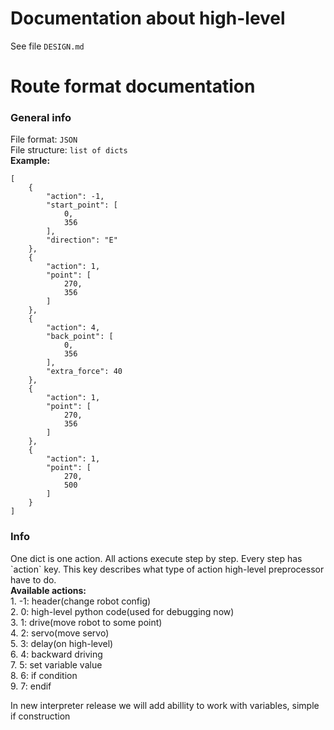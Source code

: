 # Documentation about high-level
See file `DESIGN.md`
# Route format documentation

### General info
File format: `JSON` </br>
File structure: `list of dicts` </br>
<b>Example:</b></br>
```
[
    {
        "action": -1,
        "start_point": [
            0,
            356
        ],
        "direction": "E"
    },
    {
        "action": 1,
        "point": [
            270,
            356
        ]
    },
    {
        "action": 4,
        "back_point": [
            0,
            356
        ],
        "extra_force": 40
    },
    {
        "action": 1,
        "point": [
            270,
            356
        ]
    },
    {
        "action": 1,
        "point": [
            270,
            500
        ]
    }
]
```
### Info
<p>
One dict is one action. All actions execute step by step. Every step has `action` key. This key describes what type of action high-level preprocessor have to do.
</br><b>Available actions:</b> </br>
1. -1: header(change robot config) </br>
2. 0: high-level python code(used for debugging now)</br>
3. 1: drive(move robot to some point)</br>
4. 2: servo(move servo)</br>
5. 3: delay(on high-level)</br>
6. 4: backward driving</br>
7. 5: set variable value</br>
8. 6: if condition</br>
9. 7: endif
</p>
<p>
In new interpreter release we will add abillity to work with variables, simple if construction
</p>

